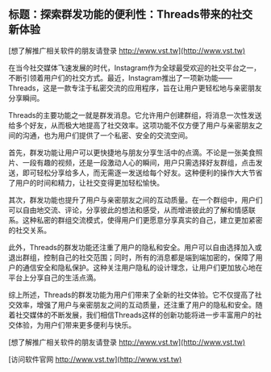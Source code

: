 ## **标题：探索群发功能的便利性：Threads带来的社交新体验**

[想了解推广相关软件的朋友请登录 http://www.vst.tw](http://www.vst.tw)

在当今社交媒体飞速发展的时代，Instagram作为全球最受欢迎的社交平台之一，不断引领着用户们的社交方式。最近，Instagram推出了一项新功能——Threads，这是一款专注于私密交流的应用程序，旨在让用户更轻松地与亲密朋友分享瞬间。

Threads的主要功能之一就是群发消息。它允许用户创建群组，将消息一次性发送给多个好友，从而极大地提高了社交效率。这项功能不仅方便了用户与亲密朋友之间的沟通，也为用户们提供了一个私密、安全的交流空间。

首先，群发功能让用户可以更快捷地与朋友分享生活中的点滴。不论是一张美食照片、一段有趣的视频，还是一段激动人心的瞬间，用户只需选择好友群组，点击发送，即可轻松分享给多人，而无需逐一发送给每个好友。这种便利的操作大大节省了用户的时间和精力，让社交变得更加轻松愉快。

其次，群发功能也提升了用户与亲密朋友之间的互动质量。在一个群组中，用户们可以自由地交流、评论，分享彼此的想法和感受，从而增进彼此的了解和情感联系。这种私密的群组交流模式，使得用户们更愿意分享真实的自己，建立更加紧密的社交关系。

此外，Threads的群发功能还注重了用户的隐私和安全。用户可以自由选择加入或退出群组，控制自己的社交范围；同时，所有的消息都是端到端加密的，保障了用户的通信安全和隐私保护。这种关注用户隐私的设计理念，让用户们更加放心地在平台上分享自己的生活点滴。

综上所述，Threads的群发功能为用户们带来了全新的社交体验。它不仅提高了社交效率，增强了用户与亲密朋友之间的互动质量，还注重了用户的隐私和安全。随着社交媒体的不断发展，我们相信Threads这样的创新功能将进一步丰富用户的社交体验，为用户们带来更多便利与快乐。

[想了解推广相关软件的朋友请登录 http://www.vst.tw](http://www.vst.tw)


[访问软件官网 http://www.vst.tw](http://www.vst.tw)
